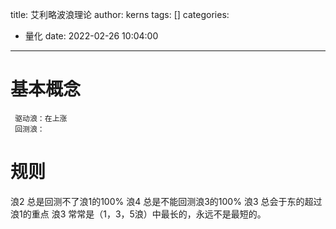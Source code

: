 title: 艾利略波浪理论
author: kerns
tags: []
categories:
  - 量化
date: 2022-02-26 10:04:00
---
# 基本概念

     驱动浪：在上涨
     回测浪：

# 规则

  浪2 总是回测不了浪1的100%
  浪4 总是不能回测浪3的100%
  浪3 总会于东的超过浪1的重点
  浪3 常常是（1，3，5浪）中最长的，永远不是最短的。